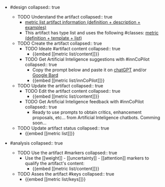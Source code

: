 
- #design
   collapsed:: true
  - TODO Understand the artifact
    collapsed:: true
    - [metric list artifact information (definition + description + examples)](https://go.innbok.com/#/page/innBoK%2Fmetric-list%2Finfo)
    - This artifact has type list and uses the following #classes: [metric (definition + template + list)](https://go.innbok.com/#/page/innBoK%2Fclass%2Fmetric)
  - TODO Create the artifact
     collapsed:: true
    - TODO Ideate #artifact content
      collapsed:: true
      - {{embed [[metric list/content]]}}
    - TODO Get Artificial Inteligence suggestions with #innCoPilot
      collapsed:: true
      - Copy the prompt below and paste it on [chatGPT](https://chat.openai.com) and/or [Google Bard](https://bard.google.com/chat)
      - {{embed [[metric list/innCoPilot]]}}
  - TODO Update the artifact
    collapsed:: true
    - TODO Edit the artifact content
     collapsed:: true
      - {{embed [[metric list/content]]}}
    - TODO Get Artificial Inteligence feedback with #innCoPilot
      collapsed:: true
      - Ready to use prompts to obtain critics, enhancement proposals, etc... from Artificial Inteligence chatbots. Comming soon...
  - TODO Update artifact status
    collapsed:: true
    - {{embed [[metric list]]}}


- #analysis
  collapsed:: true
  - TODO Use the artifact #markers
    collapsed:: true
    - Use the [[weight]] - [[uncertainty]] - [[attention]] markers to qualify the artifact's content:
      - {{embed [[metric list/content]]}}
  - TODO Asses the artifact #keys
    collapsed:: true
    - {{embed [[metric list/keys]]}}



